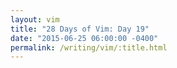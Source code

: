 ```yaml
---
layout: vim
title: "28 Days of Vim: Day 19"
date: "2015-06-25 06:00:00 -0400"
permalink: /writing/vim/:title.html
---
```


